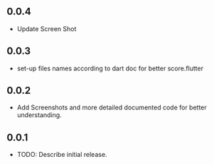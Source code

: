
## 0.0.4

* Update Screen Shot


## 0.0.3

* set-up files names according to dart doc for better score.flutter


## 0.0.2

* Add Screenshots and more detailed documented code for better understanding.


## 0.0.1

* TODO: Describe initial release.
